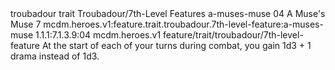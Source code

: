 <ability>
  <metadata>
    <class>troubadour</class>
    <feature_type>trait</feature_type>
    <file_dpath>Troubadour/7th-Level Features</file_dpath>
    <item_id>a-muses-muse</item_id>
    <item_index>04</item_index>
    <item_name>A Muse&apos;s Muse</item_name>
    <level>7</level>
    <scc>mcdm.heroes.v1:feature.trait.troubadour.7th-level-feature:a-muses-muse</scc>
    <scdc>1.1.1:7.1.3.9:04</scdc>
    <source>mcdm.heroes.v1</source>
    <type>feature/trait/troubadour/7th-level-feature</type>
  </metadata>
  <effects>
    <effect type="mundane">At the start of each of your turns during combat, you gain 1d3 + 1 drama instead of 1d3.</effect>
  </effects>
</ability>
